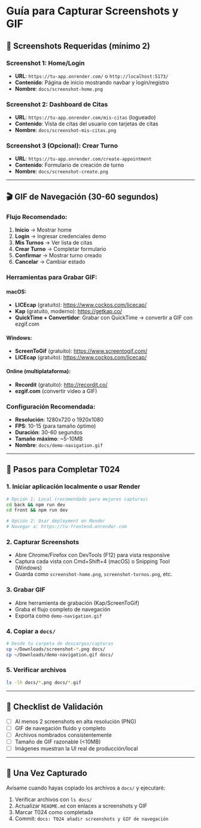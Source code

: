 # Guía para Capturar Screenshots y GIF

## 📸 Screenshots Requeridas (mínimo 2)

### Screenshot 1: Home/Login

- **URL**: `https://tu-app.onrender.com/` o `http://localhost:5173/`
- **Contenido**: Página de inicio mostrando navbar y login/registro
- **Nombre**: `docs/screenshot-home.png`

### Screenshot 2: Dashboard de Citas

- **URL**: `https://tu-app.onrender.com/mis-citas` (logueado)
- **Contenido**: Vista de citas del usuario con tarjetas de citas
- **Nombre**: `docs/screenshot-mis-citas.png`

### Screenshot 3 (Opcional): Crear Turno

- **URL**: `https://tu-app.onrender.com/create-appointment`
- **Contenido**: Formulario de creación de turno
- **Nombre**: `docs/screenshot-create.png`

---

## 🎬 GIF de Navegación (30-60 segundos)

### Flujo Recomendado:

1. **Inicio** → Mostrar home
2. **Login** → Ingresar credenciales demo
3. **Mis Turnos** → Ver lista de citas
4. **Crear Turno** → Completar formulario
5. **Confirmar** → Mostrar turno creado
6. **Cancelar** → Cambiar estado

### Herramientas para Grabar GIF:

#### macOS:

- **LICEcap** (gratuito): https://www.cockos.com/licecap/
- **Kap** (gratuito, moderno): https://getkap.co/
- **QuickTime + Convertidor**: Grabar con QuickTime → convertir a GIF con ezgif.com

#### Windows:

- **ScreenToGif** (gratuito): https://www.screentogif.com/
- **LICEcap** (gratuito): https://www.cockos.com/licecap/

#### Online (multiplataforma):

- **Recordit** (gratuito): http://recordit.co/
- **ezgif.com** (convertir video a GIF)

### Configuración Recomendada:

- **Resolución**: 1280x720 o 1920x1080
- **FPS**: 10-15 (para tamaño óptimo)
- **Duración**: 30-60 segundos
- **Tamaño máximo**: ~5-10MB
- **Nombre**: `docs/demo-navigation.gif`

---

## 🚀 Pasos para Completar T024

### 1. Iniciar aplicación localmente o usar Render

```bash
# Opción 1: Local (recomendado para mejores capturas)
cd back && npm run dev
cd front && npm run dev

# Opción 2: Usar deployment en Render
# Navegar a: https://tu-frontend.onrender.com
```

### 2. Capturar Screenshots

- Abre Chrome/Firefox con DevTools (F12) para vista responsive
- Captura cada vista con Cmd+Shift+4 (macOS) o Snipping Tool (Windows)
- Guarda como `screenshot-home.png`, `screenshot-turnos.png`, etc.

### 3. Grabar GIF

- Abre herramienta de grabación (Kap/ScreenToGif)
- Graba el flujo completo de navegación
- Exporta como `demo-navigation.gif`

### 4. Copiar a `docs/`

```bash
# Desde tu carpeta de descargas/capturas
cp ~/Downloads/screenshot-*.png docs/
cp ~/Downloads/demo-navigation.gif docs/
```

### 5. Verificar archivos

```bash
ls -lh docs/*.png docs/*.gif
```

---

## 📝 Checklist de Validación

- [ ] Al menos 2 screenshots en alta resolución (PNG)
- [ ] GIF de navegación fluido y completo
- [ ] Archivos nombrados consistentemente
- [ ] Tamaño de GIF razonable (<10MB)
- [ ] Imágenes muestran la UI real de producción/local

---

## 🔄 Una Vez Capturado

Avísame cuando hayas copiado los archivos a `docs/` y ejecutaré:

1. Verificar archivos con `ls docs/`
2. Actualizar `README.md` con enlaces a screenshots y GIF
3. Marcar T024 como completada
4. Commit: `docs: T024 añadir screenshots y GIF de navegación`
